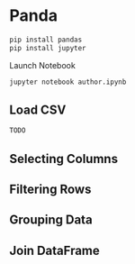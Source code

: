 # Panda

```bash
pip install pandas
pip install jupyter
```

Launch Notebook
```bash
jupyter notebook author.ipynb
```


## Load CSV
```python
TODO
```

## Selecting Columns


## Filtering Rows 


## Grouping Data


## Join DataFrame



